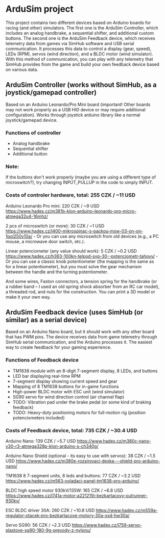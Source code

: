 # ArduSim project
This project contains two different devices based on Arduino boards for racing (and other) simulators. The first one is the ArduSim Controller, which includes an analog handbrake, a sequential shifter, and additional custom buttons. The second one is the ArduSim Feedback device, which receives telemetry data from games via SimHub software and USB serial communication. It processes this data to control a display (gear, speed), LEDs (RPM), servos (wind direction), and a BLDC motor (wind simulator). With this method of communication, you can play with any telemetry that SimHub provides from the game and build your own feedback device based on various data.

## ArduSim Controller (works without SimHub, as a joystick/gamepad controller)
Based on an Arduino Leonardo/Pro Mini board (important! Other boards may not work properly as a USB HID device or may require additional configuration). Works through joystick arduino library like a normal joystick/gamepad device.
### Functions of controller
- Analog handbrake
- Sequential shifter
- Additional button

### Note: 
If the buttons don't work properly (maybe you are using a different type of microswitch?), try changing INPUT_PULLUP in the code to simply INPUT.
  
### Costs of controler hardware, total: 255 CZK / ~11 USD
Arduino Leonardo Pro mini: 220 CZK / ~9 USD
https://www.hadex.cz/m381b-klon-arduino-leonardo-pro-micro-atmega32u4-16mhz/

2 pcs of microswitch (or more): 30 CZK / ~1 USD
https://www.hadex.cz/l400-mikrospinac-s-packou-msw-03-on-on-1pol250v10a/ - Or you can use any microswitch from old devices (e.g., a PC mouse, a microwave door switch, etc.).

Linear potenciometer (any value should work): 5 CZK / ~0.2 USD
https://www.hadex.cz/h363-100kn-telpod-svp-30--potenciometr-tahovy/ - Or you can use a classic knob potentiometer (the mapping is the same as for a linear potentiometer), but you must solve the gear mechanism between the handle and the turning potentiometer.

And some wires, Faston connectors, a tension spring for the handbrake (or a rubber band – I used an old spring shock absorber from an RC car model), a threaded rod, and nuts for the construction. You can print a 3D model or make it your own way.


## ArduSim Feedback device (uses SimHub (or similar) as a serial device)
Based on an Arduino Nano board, but it should work with any other board that has PWM pins. The device receives data from game telemetry through SimHub serial communication, and the Arduino processes it. The easiest way to create feedback for your gaming experience.
### Functions of Feedback device
- TM1638 module with an 8-digit 7-segment display, 8 LEDs, and buttons
- LED bar displaying real-time RPM
- 7-segment display showing current speed and gear
- Mapping of 8 TM1638 buttons for in-game functions
- High-power BLDC motor with ESC unit (wind simulator)
- SG90 servo for wind direction control (air channel flap)
- TODO: Vibration pad under the brake pedal (or some kind of braking feedback)
- TODO: Heavy-duty positioning motors for full-motion rig (position potenciometers included)
   
### Costs of Feedback device, total: 735 CZK / ~30.4 USD
Arduino Nano: 139 CZK / ~5.7 USD
https://www.hadex.cz/m380c-nano-v30-r3-atmega328p-klon-arduino-s-ch340g/

Arduino Nano Shield (optional - its easy to use with servos): 38 CZK / ~1.5 USD
https://www.hadex.cz/m380e-rozsirovaci-deska---shield-pro-arduino-nano/

TM1638 8 7-segment units, 8 leds and buttons: 77 CZK / ~3.2 USD
https://www.hadex.cz/m563-ovladaci-panel-tm1638-pro-arduino/
  
BLDC high speed motor 930kV/135W: 165 CZK / ~6.8 USD
https://www.hadex.cz/l741a-motor-a221215t-bezkartacovy-outrunner-930kv/

ESC BLDC driver 30A: 260 CZK / ~10.8 USD
https://www.hadex.cz/m559a-regulator-otacek-pro-bezkartacove-motory-30a-xxd-hw30a/

Servo SG90: 56 CZK / ~2.3 USD
https://www.hadex.cz/l759-servo-plastove-sg90-180-9g-prevody-z-nylonu/

